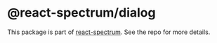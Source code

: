 # @react-spectrum/dialog

This package is part of [react-spectrum](https://github.com/watheia/spectrum). See the repo for more details.
